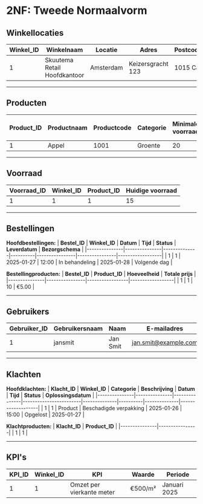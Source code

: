 # 2NF: Tweede Normaalvorm

## **Winkellocaties**

| **Winkel_ID** | **Winkelnaam**              | **Locatie** | **Adres**         | **Postcode** | **Regio**      |
|---------------|----------------------------|-------------|-------------------|--------------|----------------|
| 1             | Skuutema Retail Hoofdkantoor | Amsterdam   | Keizersgracht 123 | 1015 CJ      | Noord-Holland  |

---

## **Producten**

| **Product_ID** | **Productnaam** | **Productcode** | **Categorie** | **Minimale voorraad** | **Maximale voorraad** | **Prijs per eenheid** | **Barcode**    |
|---------------|-----------------|----------------|---------------|---------------------|---------------------|---------------------|----------------|
| 1             | Appel           | 1001           | Groente       | 20                  | 100                 | €0.50               | 8711234567890  |

---

## **Voorraad**

| **Voorraad_ID** | **Winkel_ID** | **Product_ID** | **Huidige voorraad** |
|-----------------|---------------|----------------|---------------------|
| 1               | 1             | 1              | 15                  |

---

## **Bestellingen**

**Hoofdbestellingen:**
| **Bestel_ID** | **Winkel_ID** | **Datum**    | **Tijd** | **Status**     | **Leverdatum** | **Bezorgschema** |
|---------------|---------------|--------------|----------|----------------|----------------|------------------|
| 1             | 1             | 2025-01-27   | 12:00    | In behandeling | 2025-01-28     | Volgende dag     |

**Bestellingproducten:**
| **Bestel_ID** | **Product_ID** | **Hoeveelheid** | **Totale prijs** |
|---------------|----------------|-----------------|------------------|
| 1             | 1              | 10              | €5.00            |

---

## **Gebruikers**

| **Gebruiker_ID** | **Gebruikersnaam** | **Naam**    | **E-mailadres**        | **Telefoonnummer** | **Wachtwoord**    | **Rol**          | **Winkel_ID** |
|------------------|-------------------|-------------|----------------------|-------------------|------------------|-----------------|---------------|
| 1                | jansmit           | Jan Smit    | jan.smit@example.com | 0612345678        | HASHED_PASSWORD   | Winkelbeheerder | 1             |

---

## **Klachten**

**Hoofdklachten:**
| **Klacht_ID** | **Winkel_ID** | **Categorie** | **Beschrijving**        | **Datum**    | **Tijd** | **Status**    | **Oplossingsdatum** |
|---------------|---------------|---------------|------------------------|--------------|----------|--------------|-------------------|
| 1             | 1             | Product       | Beschadigde verpakking  | 2025-01-26  | 15:00    | Opgelost      | 2025-01-27        |

**Klachtproducten:**
| **Klacht_ID** | **Product_ID** |
|---------------|----------------|
| 1             | 1              |

---

## **KPI's**

| **KPI_ID** | **Winkel_ID** | **KPI**                    | **Waarde** | **Periode**    |
|------------|---------------|----------------------------|------------|----------------|
| 1          | 1             | Omzet per vierkante meter  | €500/m²    | Januari 2025   |
